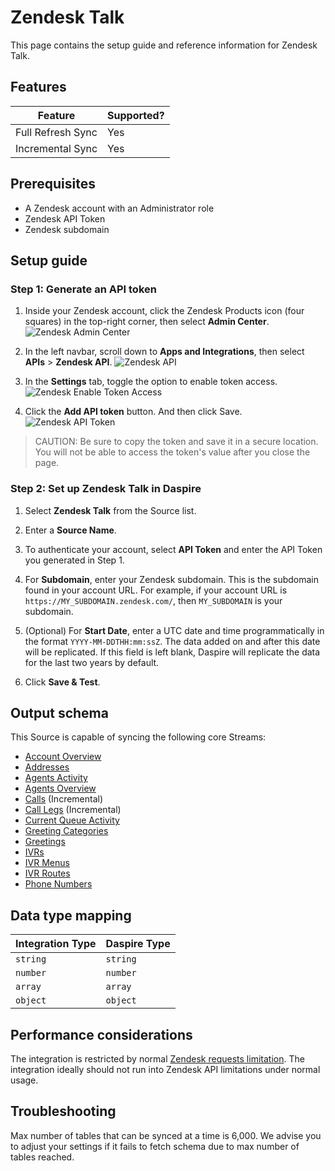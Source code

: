 # Zendesk Talk

This page contains the setup guide and reference information for Zendesk Talk.

## Features

| Feature | Supported? |
| --- | --- |
| Full Refresh Sync | Yes |
| Incremental Sync | Yes |

## Prerequisites

* A Zendesk account with an Administrator role
* Zendesk API Token
* Zendesk subdomain

## Setup guide

### Step 1: Generate an API token

1. Inside your Zendesk account, click the Zendesk Products icon (four squares) in the top-right corner, then select **Admin Center**.
![Zendesk Admin Center](/assets/images/zendesk-admin-center.jpg "Zendesk Admin Center")

2. In the left navbar, scroll down to **Apps and Integrations**, then select **APIs** > **Zendesk API**.
![Zendesk API](/assets/images/zendesk-api.jpg "Zendesk API")

3. In the **Settings** tab, toggle the option to enable token access.
![Zendesk Enable Token Access](/assets/images/zendesk-enable-token-access.jpg "Zendesk Enable Token Access")

4. Click the **Add API token** button. And then click Save.
![Zendesk API Token](/assets/images/zendesk-api-token.jpg "Zendesk API Token")

  > CAUTION: Be sure to copy the token and save it in a secure location. You will not be able to access the token's value after you close the page.

### Step 2: Set up Zendesk Talk in Daspire

1. Select **Zendesk Talk** from the Source list.

2. Enter a **Source Name**.

3. To authenticate your account, select **API Token** and enter the API Token you generated in Step 1.

4. For **Subdomain**, enter your Zendesk subdomain. This is the subdomain found in your account URL. For example, if your account URL is `https://MY_SUBDOMAIN.zendesk.com/`, then `MY_SUBDOMAIN` is your subdomain.

5. (Optional) For **Start Date**, enter a UTC date and time programmatically in the format `YYYY-MM-DDTHH:mm:ssZ`. The data added on and after this date will be replicated. If this field is left blank, Daspire will replicate the data for the last two years by default.

6. Click **Save & Test**.

## Output schema

This Source is capable of syncing the following core Streams:

* [Account Overview](https://developer.zendesk.com/rest_api/docs/voice-api/stats#show-account-overview)
* [Addresses](https://developer.zendesk.com/rest_api/docs/voice-api/phone_numbers#list-phone-numbers)
* [Agents Activity](https://developer.zendesk.com/rest_api/docs/voice-api/stats#list-agents-activity)
* [Agents Overview](https://developer.zendesk.com/rest_api/docs/voice-api/stats#show-agents-overview)
* [Calls](https://developer.zendesk.com/rest_api/docs/voice-api/incremental_exports#incremental-calls-export) (Incremental)
* [Call Legs](https://developer.zendesk.com/rest_api/docs/voice-api/incremental_exports#incremental-call-legs-export) (Incremental)
* [Current Queue Activity](https://developer.zendesk.com/rest_api/docs/voice-api/stats#show-current-queue-activity)
* [Greeting Categories](https://developer.zendesk.com/rest_api/docs/voice-api/greetings#list-greeting-categories)
* [Greetings](https://developer.zendesk.com/rest_api/docs/voice-api/greetings#list-greetings)
* [IVRs](https://developer.zendesk.com/rest_api/docs/voice-api/ivrs#list-ivrs)
* [IVR Menus](https://developer.zendesk.com/rest_api/docs/voice-api/ivrs#list-ivrs)
* [IVR Routes](https://developer.zendesk.com/rest_api/docs/voice-api/ivr_routes#list-ivr-routes)
* [Phone Numbers](https://developer.zendesk.com/rest_api/docs/voice-api/phone_numbers#list-phone-numbers)

## Data type mapping

| Integration Type | Daspire Type |
| --- | --- |
| `string` | `string` |
| `number` | `number` |
| `array` | `array` |
| `object` | `object` |

## Performance considerations

The integration is restricted by normal [Zendesk requests limitation](https://developer.zendesk.com/rest_api/docs/voice-api/introduction#rate-limits). The integration ideally should not run into Zendesk API limitations under normal usage.

## Troubleshooting

Max number of tables that can be synced at a time is 6,000. We advise you to adjust your settings if it fails to fetch schema due to max number of tables reached.
